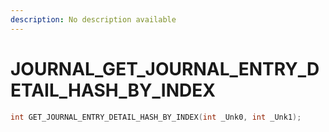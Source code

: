 ```yaml
---
description: No description available 
---
```


# JOURNAL\_GET_JOURNAL_ENTRY_DETAIL_HASH_BY_INDEX

```cpp
int GET_JOURNAL_ENTRY_DETAIL_HASH_BY_INDEX(int _Unk0, int _Unk1);
```